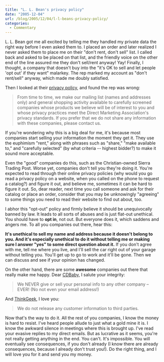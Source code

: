 ```yaml
---
title: "L. L. Bean's privacy policy"
date: "2005-12-04"
url: /blog/2005/12/04/l-l-beans-privacy-policy/
categories:
  - Commentary
---
```

L. L. Bean got me all excited by telling me they handled my private data the right way before I even asked them to. I placed an order and later realized I never asked them to place me on their "don't rent, don't sell" list. I called back and asked to be placed on that list, and the friendly voice on the other end of the line assured me they don't sell/rent anyway! Yay! Finally, I thought, a company that doesn't buy into the "it's OK to sell and let people 'opt out' if they want" malarkey. The rep marked my account as "don't rent/sell" anyway, which made me doubly satisfied.

Then I looked at their [privacy policy][1], and found the rep was wrong:

> From time to time, we make our mailing list (names and addresses only) and general shopping activity available to carefully screened companies whose products we believe will be of interest to you and whose privacy practices meet the Direct Marketing Association's privacy standards. If you prefer that we do not share any information with these companies, please contact us.

If you're wondering why this is a big deal for me, it's because most companies start selling your information the moment they get it. They use the euphimism "rent," along with phrases such as "share," "make available to," and "carefully selected" (by what criteria -- highest bidder?) to make it sound more acceptable.

Even the "good" companies do this, such as the Christian-owned Sierra Trading Post. Worse yet, companies don't tell you they're doing it. You're expected to read through their online privacy policies (why would you go read a privacy policy on a website, when you called on the phone to request a catalog?) and figure it out, and believe me, sometimes it can be hard to figure it out. So, dear reader, next time you call someone and ask for their catalog or place an order, consider that you may be unknowingly "agreeing" to some things you need to read their website to find out about, too.

I abhor this "opt-out" policy and firmly believe it should be unequivocally banned by law. It leads to all sorts of abuses and is just flat-out unethical. You should have to **opt in**, not out. But everyone does it, which saddens and angers me. To all you companies out there, hear this:

**It's unethical to sell my name and address because it doesn't belong to you. And it's especially unethical to do it without telling me or making sure I answer "yes" to some direct question about it.** If you don't agree with me, tell me where you live, and I'll sell the car right out of your garage without telling you. You'll get up to go to work and it'll be gone. Then we can discuss and see if your opinion has changed.

On the other hand, there are some **awesome** companies out there that really make me happy. Dear [CDBaby][2], I salute your integrity:

> We NEVER give or sell your personal info to any other company &#8211; EVER! (No not even your email address!)

And [ThinkGeek][3], I love you:

> We do not release any customer information to third parties.

Now that's the way to do it. All the rest of you companies, I know the money is hard to resist. I've heard people allude to just what a gold mine it is. I know the awkward silence in meetings where this is brought up. I've read your evasive replies to my direct emails. But as lucrative as it seems, you're not really getting anything in the end. You can't. It's impossible. You will eventually see consequences, if you don't already (I know there are already consequences, because I already don't trust you!). Do the right thing, and I will love you for it and send you my money.

 [1]: http://www.llbean.com/customerService/privacy/index.html
 [2]: http://cdbaby.com
 [3]: http://www.thinkgeek.com
